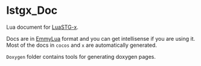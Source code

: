 # lstgx_Doc

Lua document for [LuaSTG-x](https://github.com/Xrysnow/LuaSTG-x).

Docs are in [EmmyLua](https://github.com/EmmyLua/IntelliJ-EmmyLua) format and you can get intellisense if you are using it. Most of the docs in `cocos` and `x` are automatically generated.

`Doxygen` folder contains tools for generating doxygen pages.
